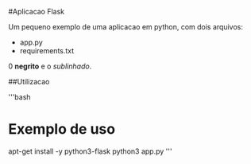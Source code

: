 #Aplicacao Flask

Um pequeno exemplo de uma aplicacao em python, com dois arquivos:

- app.py
- requirements.txt

0 **negrito** e o *sublinhado*.

##Utilizacao

'''bash
# Exemplo de uso
apt-get install -y python3-flask
python3 app.py
'''
